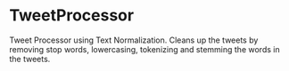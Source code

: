 # TweetProcessor
Tweet Processor using Text Normalization. Cleans up the tweets by removing stop words, lowercasing, tokenizing and stemming the words in the tweets.
